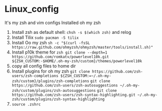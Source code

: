 # Linux_config
It's my zsh and vim configs
Installed oh my zsh
1) Install zsh as default shell: ``` chsh -s $(which zsh) ``` and relog
2) Install Tilix ```sudo pacman -S tilix```
3) Install Oo my zsh ```sh -c "$(curl -fsSL https://raw.github.com/ohmyzsh/ohmyzsh/master/tools/install.sh)"```
4) Install p10k theme for ```zsh git clone --depth=1 https://github.com/romkatv/powerlevel10k.git ${ZSH_CUSTOM:-$HOME/.oh-my-zsh/custom}/themes/powerlevel10k```
5) copy all config files to home dir
6) Install plugins for oh my zsh ```git clone https://github.com/zsh-users/zsh-completions ${ZSH_CUSTOM:=~/.oh-my-zsh/custom}/plugins/zsh-completions```
```git clone https://github.com/zsh-users/zsh-autosuggestions ~/.oh-my-zsh/custom/plugins/zsh-autosuggestions``` 
```git clone https://github.com/zsh-users/zsh-syntax-highlighting.git ~/.oh-my-zsh/custom/plugins/zsh-syntax-highlighting```
6) ```source .zshrc```
